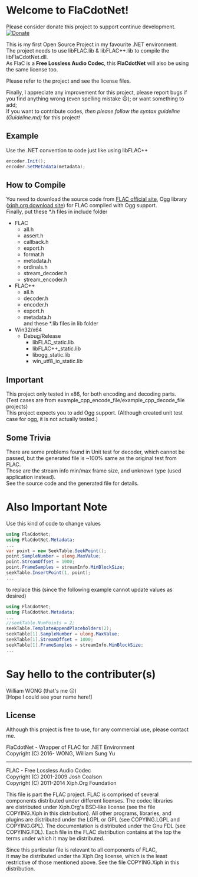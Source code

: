 # Welcome to FlaCdotNet!

Please consider donate this project to support continue development.  
[![Donate](https://img.shields.io/badge/Donate-PayPal-blue.svg)](https://www.paypal.com/cgi-bin/webscr?cmd=_s-xclick&hosted_button_id=76EM5QKU7RP6W)

This is my first Open Source Project in my favourite .NET environment.  
The project needs to use libFLAC.lib & libFLAC++.lib to compile the libFlaCdotNet.dll.  
As FlaC is a **Free Lossless Audio Codec**, this **FlaCdotNet** will also be using the same license too.  

Please refer to the project and see the license files.  

Finally, I appreciate any improvement for this project, please report bugs if you find anything wrong (even spelling mistake :smiley:); or want something to add;  
If you want to contribute codes, *then please follow the syntax guideline (Guideline.md)* for this project!  

## Example
Use the .NET convention to code just like using libFLAC++  
``` C#
encoder.Init();
encoder.SetMetadata(metadata);
```

## How to Compile
You need to download the source code from [FLAC official site](http://xiph.org/flac/), Ogg library ([xiph.org download site](http://xiph.org/downloads/)) for FLAC compiled with Ogg support.  
Finally, put these *.h files in include folder  
* FLAC
  * all.h
  * assert.h
  * callback.h
  * export.h
  * format.h
  * metadata.h
  * ordinals.h
  * stream_decoder.h
  * stream_encoder.h
* FLAC++
  * all.h
  * decoder.h
  * encoder.h
  * export.h
  * metadata.h  
and these *.lib files in lib folder  
* Win32/x64
  * Debug/Release
    * libFLAC_static.lib
    * libFLAC++_static.lib
    * libogg_static.lib
    * win_utf8_io_static.lib

## Important
This project only tested in x86, for both encoding and decoding parts.  
(Test cases are from example_cpp_encode_file/example_cpp_decode_file projects)  
This project expects you to add Ogg support. (Although created unit test case for ogg, it is not actually tested.)  

## **Some Trivia**
There are some problems found in Unit test for decoder, which cannot be passed, but the generated file is ~100% same as the original test from FLAC.  
Those are the stream info min/max frame size, and unknown type (used application instead).  
See the source code and the generated file for details.  

# Also Important Note
Use this kind of code to change values  
``` C#
using FlaCdotNet;
using FlaCdotNet.Metadata;
...
var point = new SeekTable.SeekPoint();
point.SampleNumber = ulong.MaxValue;
point.StreamOffset = 1000;
point.FrameSamples = streamInfo.MinBlockSize;
seekTable.InsertPoint(1, point);
...
```
to replace this (since the following example cannot update values as desired)  
``` C#
using FlaCdotNet;
using FlaCdotNet.Metadata;
...
//seekTable.NumPoints = 2;
seekTable.TemplateAppendPlaceholders(2);
seekTable[1].SampleNumber = ulong.MaxValue;
seekTable[1].StreamOffset = 1000;
seekTable[1].FrameSamples = streamInfo.MinBlockSize;
...
```

# Say hello to the contributer(s)
William WONG (that's me :kissing:)  
[Hope I could see your name here!]  

## License
Although this project is free to use, for any commercial use, please contact me.  

FlaCdotNet - Wrapper of FLAC for .NET Environment  
Copyright (C) 2016-      WONG, William Sung Yu  
*********************************************  
FLAC - Free Lossless Audio Codec  
Copyright (C) 2001-2009  Josh Coalson  
Copyright (C) 2011-2014  Xiph.Org Foundation  
  
This file is part the FLAC project.  FLAC is comprised of several  
components distributed under different licenses.  The codec libraries  
are distributed under Xiph.Org's BSD-like license (see the file  
COPYING.Xiph in this distribution).  All other programs, libraries, and  
plugins are distributed under the LGPL or GPL (see COPYING.LGPL and  
COPYING.GPL).  The documentation is distributed under the Gnu FDL (see  
COPYING.FDL).  Each file in the FLAC distribution contains at the top the  
terms under which it may be distributed.  
  
Since this particular file is relevant to all components of FLAC,  
it may be distributed under the Xiph.Org license, which is the least  
restrictive of those mentioned above.  See the file COPYING.Xiph in this  
distribution.  
